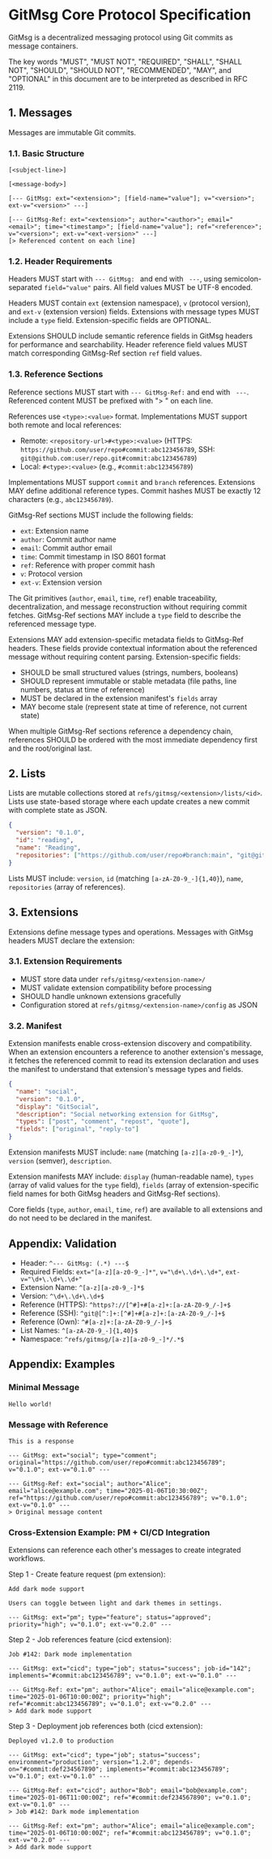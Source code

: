 # GitMsg Core Protocol Specification

GitMsg is a decentralized messaging protocol using Git commits as message containers.

The key words "MUST", "MUST NOT", "REQUIRED", "SHALL", "SHALL NOT", "SHOULD", "SHOULD NOT", "RECOMMENDED", "MAY", and "OPTIONAL" in this document are to be interpreted as described in RFC 2119.

## 1. Messages

Messages are immutable Git commits.

### 1.1. Basic Structure

```
[<subject-line>]

[<message-body>]

[--- GitMsg: ext="<extension>"; [field-name="value"]; v="<version>"; ext-v="<version>" ---]

[--- GitMsg-Ref: ext="<extension>"; author="<author>"; email="<email>"; time="<timestamp>"; [field-name="value"]; ref="<reference>"; v="<version>"; ext-v="<ext-version>" ---]
[> Referenced content on each line]
```

### 1.2. Header Requirements

Headers MUST start with `--- GitMsg: ` and end with ` ---`, using semicolon-separated `field="value"` pairs. All field values MUST be UTF-8 encoded.

Headers MUST contain `ext` (extension namespace), `v` (protocol version), and `ext-v` (extension version) fields. Extensions with message types MUST include a `type` field. Extension-specific fields are OPTIONAL.

Extensions SHOULD include semantic reference fields in GitMsg headers for performance and searchability. Header reference field values MUST match corresponding GitMsg-Ref section `ref` field values.

### 1.3. Reference Sections

Reference sections MUST start with `--- GitMsg-Ref:` and end with ` ---`. Referenced content MUST be prefixed with "> " on each line.

References use `<type>:<value>` format. Implementations MUST support both remote and local references:
- Remote: `<repository-url>#<type>:<value>` (HTTPS: `https://github.com/user/repo#commit:abc123456789`, SSH: `git@github.com:user/repo.git#commit:abc123456789`)
- Local: `#<type>:<value>` (e.g., `#commit:abc123456789`)

Implementations MUST support `commit` and `branch` references. Extensions MAY define additional reference types. Commit hashes MUST be exactly 12 characters (e.g., `abc123456789`).

GitMsg-Ref sections MUST include the following fields:
- `ext`: Extension name
- `author`: Commit author name
- `email`: Commit author email
- `time`: Commit timestamp in ISO 8601 format
- `ref`: Reference with proper commit hash
- `v`: Protocol version
- `ext-v`: Extension version

The Git primitives (`author`, `email`, `time`, `ref`) enable traceability, decentralization, and message reconstruction without requiring commit fetches. GitMsg-Ref sections MAY include a `type` field to describe the referenced message type.

Extensions MAY add extension-specific metadata fields to GitMsg-Ref headers. These fields provide contextual information about the referenced message without requiring content parsing. Extension-specific fields:
- SHOULD be small structured values (strings, numbers, booleans)
- SHOULD represent immutable or stable metadata (file paths, line numbers, status at time of reference)
- MUST be declared in the extension manifest's `fields` array
- MAY become stale (represent state at time of reference, not current state)

When multiple GitMsg-Ref sections reference a dependency chain, references SHOULD be ordered with the most immediate dependency first and the root/original last.

## 2. Lists

Lists are mutable collections stored at `refs/gitmsg/<extension>/lists/<id>`. Lists use state-based storage where each update creates a new commit with complete state as JSON.

```json
{
  "version": "0.1.0",
  "id": "reading",
  "name": "Reading",
  "repositories": ["https://github.com/user/repo#branch:main", "git@github.com:owner/repo#branch:main"]
}
```

Lists MUST include: `version`, `id` (matching `[a-zA-Z0-9_-]{1,40}`), `name`, `repositories` (array of references).

## 3. Extensions

Extensions define message types and operations. Messages with GitMsg headers MUST declare the extension:

### 3.1. Extension Requirements

- MUST store data under `refs/gitmsg/<extension-name>/`
- MUST validate extension compatibility before processing
- SHOULD handle unknown extensions gracefully
- Configuration stored at `refs/gitmsg/<extension-name>/config` as JSON

### 3.2. Manifest

Extension manifests enable cross-extension discovery and compatibility. When an extension encounters a reference to another extension's message, it fetches the referenced commit to read its extension declaration and uses the manifest to understand that extension's message types and fields.

```json
{
  "name": "social",
  "version": "0.1.0",
  "display": "GitSocial",
  "description": "Social networking extension for GitMsg",
  "types": ["post", "comment", "repost", "quote"],
  "fields": ["original", "reply-to"]
}
```

Extension manifests MUST include: `name` (matching `[a-z][a-z0-9_-]*`), `version` (semver), `description`.

Extension manifests MAY include: `display` (human-readable name), `types` (array of valid values for the `type` field), `fields` (array of extension-specific field names for both GitMsg headers and GitMsg-Ref sections).

Core fields (`type`, `author`, `email`, `time`, `ref`) are available to all extensions and do not need to be declared in the manifest.

## Appendix: Validation

- Header: `^--- GitMsg: (.*) ---$`
- Required Fields: `ext="[a-z][a-z0-9_-]*"`, `v="\d+\.\d+\.\d+"`, `ext-v="\d+\.\d+\.\d+"`
- Extension Name: `^[a-z][a-z0-9_-]*$`
- Version: `^\d+\.\d+\.\d+$`
- Reference (HTTPS): `^https?://[^#]+#[a-z]+:[a-zA-Z0-9_/-]+$`
- Reference (SSH): `^git@[^:]+:[^#]+#[a-z]+:[a-zA-Z0-9_/-]+$`
- Reference (Own): `^#[a-z]+:[a-zA-Z0-9_/-]+$`
- List Names: `^[a-zA-Z0-9_-]{1,40}$`
- Namespace: `^refs/gitmsg/[a-z][a-z0-9_-]*/.*$`

## Appendix: Examples

### Minimal Message

```
Hello world!
```

### Message with Reference

```
This is a response

--- GitMsg: ext="social"; type="comment"; original="https://github.com/user/repo#commit:abc123456789"; v="0.1.0"; ext-v="0.1.0" ---

--- GitMsg-Ref: ext="social"; author="Alice"; email="alice@example.com"; time="2025-01-06T10:30:00Z"; ref="https://github.com/user/repo#commit:abc123456789"; v="0.1.0"; ext-v="0.1.0" ---
> Original message content
```

### Cross-Extension Example: PM + CI/CD Integration

Extensions can reference each other's messages to create integrated workflows.

Step 1 - Create feature request (pm extension):

```
Add dark mode support

Users can toggle between light and dark themes in settings.

--- GitMsg: ext="pm"; type="feature"; status="approved"; priority="high"; v="0.1.0"; ext-v="0.2.0" ---
```

Step 2 - Job references feature (cicd extension):

```
Job #142: Dark mode implementation

--- GitMsg: ext="cicd"; type="job"; status="success"; job-id="142"; implements="#commit:abc123456789"; v="0.1.0"; ext-v="0.1.0" ---

--- GitMsg-Ref: ext="pm"; author="Alice"; email="alice@example.com"; time="2025-01-06T10:00:00Z"; priority="high"; ref="#commit:abc123456789"; v="0.1.0"; ext-v="0.2.0" ---
> Add dark mode support
```

Step 3 - Deployment job references both (cicd extension):

```
Deployed v1.2.0 to production

--- GitMsg: ext="cicd"; type="job"; status="success"; environment="production"; version="1.2.0"; depends-on="#commit:def234567890"; implements="#commit:abc123456789"; v="0.1.0"; ext-v="0.1.0" ---

--- GitMsg-Ref: ext="cicd"; author="Bob"; email="bob@example.com"; time="2025-01-06T11:00:00Z"; ref="#commit:def234567890"; v="0.1.0"; ext-v="0.1.0" ---
> Job #142: Dark mode implementation

--- GitMsg-Ref: ext="pm"; author="Alice"; email="alice@example.com"; time="2025-01-06T10:00:00Z"; ref="#commit:abc123456789"; v="0.1.0"; ext-v="0.2.0" ---
> Add dark mode support
```
